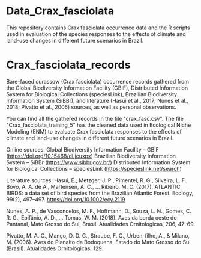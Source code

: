 # Data_Crax_fasciolata
This repository contains Crax fasciolata occurrence data and the R scripts used in evaluation of the species responses to
the effects of climate and land-use changes in different future scenarios in Brazil.

# Crax_fasciolata_records
Bare-faced curassow (Crax fasciolata) occurrence records gathered from the Global Biodiversity Information Facility (GBIF), 
Distributed Information System for Biological Collections (speciesLink), Brazilian Biodiversity Information System (SiBBr), 
and literature (Hasui et al., 2017; Nunes et al., 2018; Pivatto et al., 2006) sources, as well as personal observations.

You can find all the gathered records in the file "crax_fasc.csv". The file "Crax_fasciolata_training_5" has the cleaned data 
used in Ecological Niche Modeling (ENM) to evaluate Crax fasciolata responses to the effects of climate and land-use changes 
in different future scenarios in Brazil.

Online sources:
Global Biodiversity Information Facility – GBIF (https://doi.org/10.15468/dl.jcuxpx)
Brazilian Biodiversity Information System – SiBBr (https://www.sibbr.gov.br/)
Distributed Information System for Biological Collections – speciesLink (https://specieslink.net/search)

Literature sources:
Hasui, É., Metzger, J. P., Pimentel, R. G., Silveira, L. F., Bovo, A. A. de A., Martensen, A. C., … Ribeiro, M. C. (2017).
ATLANTIC BIRDS: a data set of bird species from the Brazilian Atlantic Forest. Ecology, 99(2), 497–497. https://doi.org/10.1002/ecy.2119

Nunes, A. P., de Vasconcelos, M. F., Hoffmann, D., Souza, L. N., Gomes, C. R. G., Epifânio, A. D., … Tomas, W. M. (2018).
Aves da borda oeste do Pantanal, Mato Grosso do Sul, Brasil. Atualidades Ornitológicas, 206, 47–69.

Pivatto, M. A. C., Manço, D. D. G., Straube, F. C., Urben-filho, A., & Milano, M. (2006). Aves do Planalto da Bodoquena, 
Estado do Mato Grosso do Sul (Brasil). Atualidades Ornitológicas, 129.
